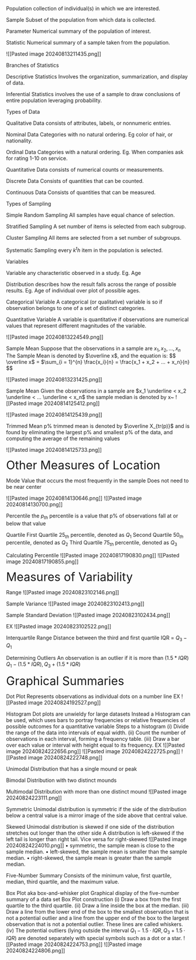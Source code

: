 
Population
	collection of individual(s) in which we are interested.

Sample
	Subset of the population from which data is collected.

Parameter
	Numerical summary of the population of interest.

Statistic
	Numerical summary of a sample taken from the population.

![[Pasted image 20240813211435.png]]


Branches of Statistics

Descriptive Statistics
	Involves the organization, summarization, and display of data.

Inferential Statistics
	involves the use of a sample to draw conclusions of entire population leveraging probability.


Types of Data

Qualitative Data
	consists of attributes, labels, or nonnumeric entries.

Nominal Data
	Categories with no natural ordering. Eg color of hair, or nationality.

Ordinal Data
	Categories with a natural ordering. Eg. When companies ask for rating 1-10 on service.

Quantitative Data
	consists of numerical counts or measurements.

Discrete Data
	Consists of quantities that can be counted.

Continuous Data
	Consists of quantities that can be measured.

Types of Sampling


Simple Random Sampling
	All samples have equal chance of selection.

Stratified Sampling
	A set number of items is selected from each subgroup.

Cluster Sampling
	All items are selected from a set number of subgroups.

Systematic Sampling
	every $k^th$ item in the population is selected.

Variables


Variable
	any characteristic observed in a study. Eg. Age

Distribution
	describes how the result falls across the range of possible results. Eg. Age of individual over plot of possible ages.

Categorical Variable
	A categorical (or qualitative) variable is so if observation belongs to one of a set of distinct categories.

Quantitative Variable
	A variable is quantitative if observations are numerical values that represent different magnitudes of the variable.

![[Pasted image 20240813224549.png]]

Sample Mean
	Suppose that the observations in a sample are $x_1, x_2, ..., x_n$ The Sample Mean is denoted by $\overline x$, and the equation is:
$$
		\overline x$ = $\sum_{i = 1}^{n} \frac{x_i}{n} = \frac{x_1 + x_2 + ... + x_n}{n}
$$

![[Pasted image 20240813231425.png]]


Sample Mean
	Given the observations in a sample are $x_1 \underline < x_2 \underline < ... \underline < x_n$ the sample median is denoted by x~ 
![[Pasted image 20240814125412.png]]

![[Pasted image 20240814125439.png]]

Trimmed Mean
	p% trimmed mean is denoted by $\overline X_{tr(p)}$ and is found by eliminating the largest p% and smallest p% of the data, and computing the average of the remaining values

![[Pasted image 20240814125733.png]]


<font size = 6>Other Measures of Location</font>

Mode
	Value that occurs the most frequently in the sample
	Does not need to be near center

![[Pasted image 20240814130646.png]]
![[Pasted image 20240814130700.png]]


Percentile
	the $p_{th}$ percentile is a value that p% of observations fall at or below that value

Quartile
	First Quartile
		$25_{th}$ percentile, denoted as $Q_1$
	Second Quartile
		$50_{th}$ percentile, denoted as $Q_2$
	Third Quartile
		$75_{th}$ percentile, denoted as $Q_3$

Calculating Percentile
	![[Pasted image 20240817190830.png]]
	![[Pasted image 20240817190855.png]]


<font size = 6> Measures of Variability </font>

Range
	![[Pasted image 20240823102146.png]]

Sample Variance
	![[Pasted image 20240823102413.png]]

Sample Standard Deviation
	![[Pasted image 20240823102434.png]]

EX
	![[Pasted image 20240823102522.png]]
	

Interquartile Range
	Distance between the third and first quartile
	IQR = $Q_3 - Q_1$ 

Determining Outliers
	An observation is an outlier if it is more than $(1.5 * IQR)$
	$Q_1 - (1.5 * IQR), Q_3 + (1.5 * IQR)$ 



<font size = 6>Graphical Summaries</font>

Dot Plot
	Represents observations as individual dots on a number line
	EX
		![[Pasted image 20240824192527.png]]

Histogram
	Dot plots are unwieldy for large datasets
	Instead a Histogram can be used, which uses bars to portray frequencies or relative frequencies of possible outcomes for a quantitative variable
		Steps to a histogram
			(i) Divide the range of the data into intervals of equal width.
			(ii) Count the number of observations in each interval, forming a frequency table.
			(iii) Draw a bar over each value or interval with height equal to its frequency.
	EX
		![[Pasted image 20240824222656.png]]
		![[Pasted image 20240824222725.png]]
		![[Pasted image 20240824222748.png]]

Unimodal
	Distribution that has a single mound or peak

Bimodal
	Distribution with two distinct mounds

Multimodal
	Distribution with more than one distinct mound
![[Pasted image 20240824223111.png]]


Symmetric
	Unimodal distribution is symmetric if the side of the distribution below a central value is a mirror image of the side above that central value.

Skewed
	Unimodal distribution is skewed if one side of the distribution stretches out longer than the other side
	A distribution is left-skewed if the left tail is longer than right tail. Vice versa for right-skewed
	![[Pasted image 20240824224010.png]]
	• symmetric, the sample mean is close to the sample median.
	• left-skewed, the sample mean is smaller than the sample median.
	• right-skewed, the sample mean is greater than the sample median.

Five-Number Summary
	Consists of the minimum value, first quartile, median, third quartile, and the maximum value.

Box Plot
	aka box-and-whisker plot
	Graphical display of the five-number summary of a data set
	Box Plot construction
		(i) Draw a box from the first quartile to the third quartile.
		(ii) Draw a line inside the box at the median.
		(iii) Draw a line from the lower end of the box to the smallest observation that is not a potential outlier and a line from the upper end of the box to the largest observation that is not a potential outlier. These lines are called whiskers.
		(iv) The potential outliers (lying outside the interval $Q_1− 1.5· IQR, Q_3 + 1.5· IQR$) are denoted separately with special symbols such as a dot or a star.
	![[Pasted image 20240824224753.png]]
	![[Pasted image 20240824224806.png]]
	
